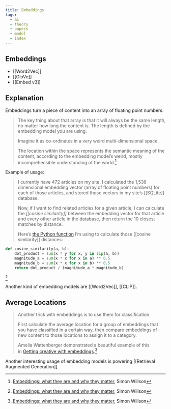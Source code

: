 ```yaml
---
title: Embeddings
tags:
  - ai
  - theory
  - papers
  - model
  - index
---
```

## Embeddings

- [[Word2Vec]]
- [[GloVe]]
- [[Embed v3]]

## Explanation

Embeddings turn a piece of content into an array of floating point numbers.

> The key thing about that array is that it will always be the same length, no matter how long the content is. The length is defined by the embedding model you are using.
>
> Imagine it as co-ordinates in a very weird multi-dimensional space.
>
> The location within the space represents the semantic meaning of the content, according to the embedding model’s weird, mostly incomprehensible understanding of the world.[^EmbeddingsWilson]

Example of usage:

> I currently have 472 articles on my site. I calculated the 1,536 dimensional embedding vector (array of floating point numbers) for each of those articles, and stored those vectors in my site’s [[SQLite]] database.
>
> Now, if I want to find related articles for a given article, I can calculate the _[[cosine similarity]]_ between the embedding vector for that article and every other article in the database, then return the 10 closest matches by distance.
>
> Here’s [the Python function](https://github.com/simonw/llm/blob/bf229945fe57036fa75e8105e59d9e506a720156/llm/__init__.py#L252C1-L256C53) I’m using to calculate those [[cosine similarity]] distances:

```python
def cosine_similarity(a, b):
    dot_product = sum(x * y for x, y in zip(a, b))
    magnitude_a = sum(x * x for x in a) ** 0.5
    magnitude_b = sum(x * x for x in b) ** 0.5
    return dot_product / (magnitude_a * magnitude_b)
```
[^EmbeddingsWilson]

Another kind of embedding models are [[Word2Vec]], [[CLIP]].
## Average Locations

> Another trick with embeddings is to use them for classification.
> 
> First calculate the average location for a group of embeddings that you have classified in a certain way, then compare embeddings of new content to those locations to assign it to a category.
> 
> Amelia Wattenberger demonstrated a beautiful example of this in [Getting creative with embeddings](https://wattenberger.com/thoughts/yay-embeddings-math).[^EmbeddingsWilson]

Another interesting usage of embedding models is powering [[Retrieval Augmented Generation]].

[^EmbeddingsWilson]: [Embeddings: what they are and why they matter](https://simonwillison.net/2023/Oct/23/embeddings/), Simon Willson